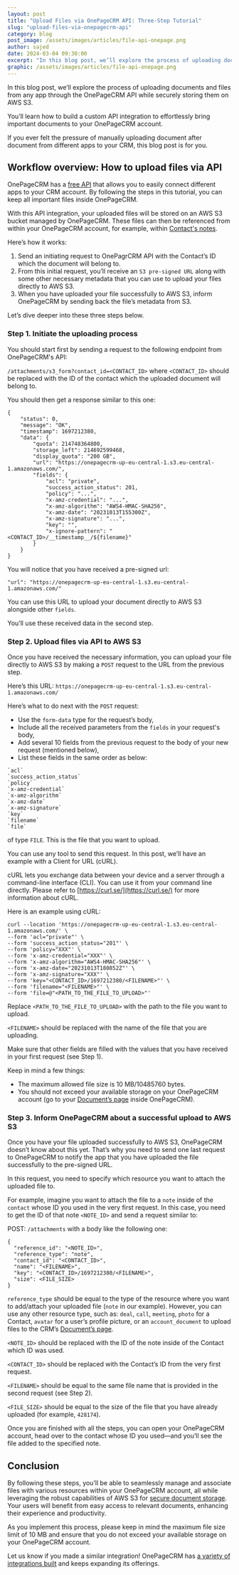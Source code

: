 ```yaml
---
layout: post
title: "Upload Files via OnePageCRM API: Three-Step Tutorial"
slug: "upload-files-via-onepagecrm-api"
category: blog
post_image: /assets/images/articles/file-api-onepage.png
author: sajed
date: 2024-03-04 09:30:00
excerpt: "In this blog post, we’ll explore the process of uploading documents and files from any app through the OnePageCRM API while securely storing them on AWS S3."
graphic: /assets/images/articles/file-api-onepage.png
---
```


In this blog post, we’ll explore the process of uploading documents and files from any app through the OnePageCRM API while securely storing them on AWS S3.

You’ll learn how to build a custom API integration to effortlessly bring important documents to your OnePageCRM account. 

If you ever felt the pressure of manually uploading document after document from different apps to your CRM, this blog post is for you.

## Workflow overview: How to upload files via API

OnePageCRM has a [free API](https://developer.onepagecrm.com/api) that allows you to easily connect different apps to your CRM account. By following the steps in this tutorial, you can keep all important files inside OnePageCRM.

With this API integration, your uploaded files will be stored on an AWS S3 bucket managed by OnePageCRM. These files can then be referenced from within your OnePageCRM account, for example, within [Contact's notes](https://www.onepagecrm.com/blog/organize-client-notes/). 

Here’s how it works:

1. Send an initiating request to OnePagrCRM API with the Contact’s ID which the document will belong to.
2. From this initial request, you’ll receive an `S3 pre-signed URL` along with some other necessary metadata that you can use to upload your files directly to AWS S3.
3. When you have uploaded your file successfully to AWS S3, inform OnePageCRM by sending back the file’s metadata from S3.

Let’s dive deeper into these three steps below.

### Step 1. Initiate the uploading process

You should start first by sending a request to the following endpoint from OnePageCRM's API: 

`/attachments/s3_form?contact_id=<CONTACT_ID>` where `<CONTACT_ID>` should be replaced with the ID of the contact which the uploaded document will belong to.

You should then get a response similar to this one:

```
{
    "status": 0,
    "message": "OK",
    "timestamp": 1697212380,
    "data": {
        "quota": 214748364800,
        "storage_left": 214692599468,
        "display_quota": "200 GB",
        "url": "https://onepagecrm-up-eu-central-1.s3.eu-central-1.amazonaws.com/",
        "fields": {
            "acl": "private",
            "success_action_status": 201,
            "policy": "...",
            "x-amz-credential": "...",
            "x-amz-algorithm": "AWS4-HMAC-SHA256",
            "x-amz-date": "20231013T155300Z",
            "x-amz-signature": "...",
            "key": "",
            "x-ignore-pattern": "<CONTACT_ID>/__timestamp__/${filename}"
        }
    }
}
```

You will notice that you have received a pre-signed url: 

`"url": "https://onepagecrm-up-eu-central-1.s3.eu-central-1.amazonaws.com/"` 

You can use this URL to upload your document directly to AWS S3 alongside other `fields`. 

You’ll use these received data in the second step.

### Step 2. Upload files via API to AWS S3

Once you have received the necessary information, you can upload your file directly to AWS S3 by making a `POST` request to the URL from the previous step.

Here’s this URL: `https://onepagecrm-up-eu-central-1.s3.eu-central-1.amazonaws.com/` 

Here’s what to do next with the `POST` request:

- Use the `form-data` type for the request’s body,
- Include all the received parameters from the `fields` in your request's body,
- Add several 10 fields from the previous request to the body of your new request (mentioned below),
- List these fields in the same order as below: 

```
`acl`
`success_action_status`
`policy`
`x-amz-credential`
`x-amz-algorithm`
`x-amz-date`
`x-amz-signature`
`key`
`filename`
`file` 
```

of type `FILE`. This is the file that you want to upload.

You can use any tool to send this request. In this post, we’ll have an example with a Client for URL (cURL). 

cURL lets you exchange data between your device and a server through a command-line interface (CLI). You can use it from your command line directly. Please refer to [https://curl.se/](https://curl.se/) for more information about cURL.

Here is an example using cURL:

```
curl --location 'https://onepagecrm-up-eu-central-1.s3.eu-central-1.amazonaws.com/' \
--form 'acl="private"' \
--form 'success_action_status="201"' \
--form 'policy="XXX"' \
--form 'x-amz-credential="XXX"' \
--form 'x-amz-algorithm="AWS4-HMAC-SHA256"' \
--form 'x-amz-date="20231013T180852Z"' \
--form 'x-amz-signature="XXX"' \
--form 'key="<CONTACT_ID>/1697212380/<FILENAME>"' \
--form 'filename="<FILENAME>"' \
--form 'file=@"<PATH_TO_THE_FILE_TO_UPLOAD>"'
```

Replace `<PATH_TO_THE_FILE_TO_UPLOAD>` with the path to the file you want to upload.

`<FILENAME>` should be replaced with the name of the file that you are uploading. 

Make sure that other fields are filled with the values that you have received in your first request (see Step 1).

Keep in mind a few things:

- The maximum allowed file size is 10 MB/10485760 bytes.
- You should not exceed your available storage on your OnePageCRM account (go to your [Document’s page](https://app.onepagecrm.com/documents) inside OnePageCRM).

### Step 3. Inform OnePageCRM about a successful upload to AWS S3

Once you have your file uploaded successfully to AWS S3, OnePageCRM doesn’t know about this yet. That’s why you need to send one last request to OnePageCRM to notify the app that you have uploaded the file successfully to the pre-signed URL. 

In this request, you need to specify which resource you want to attach the uploaded file to.

For example, imagine you want to attach the file to a `note` inside of the `contact` whose ID you used in the very first request. In this case, you need to get the ID of that note `<NOTE_ID>` and send a request similar to: 

POST: `/attachments` with a body like the following one:

```
{
  "reference_id": "<NOTE_ID>",
  "reference_type": "note",
  "contact_id": "<CONTACT_ID>",
  "name": "<FILENAME>",
  "key": "<CONTACT_ID>/1697212380/<FILENAME>",
  "size": <FILE_SIZE>
}
```

`reference_type` should be equal to the type of the resource where you want to add/attach your uploaded file (`note` in our example). However, you can use any other resource type, such as: `deal`, `call`, `meeting`, `photo` for a Contact, `avatar` for a user’s profile picture, or an `account_document` to upload files to the CRM’s [Document’s page](https://www.onepagecrm.com/blog/documents-repository/).

`<NOTE_ID>` should be replaced with the ID of the note inside of the Contact which ID was used.

`<CONTACT_ID>` should be replaced with the Contact’s ID from the very first request.

`<FILENAME>` should be equal to the same file name that is provided in the second request (see Step 2).

`<FILE_SIZE>` should be equal to the size of the file that you have already uploaded (for example, `428174`).

Once you are finished with all the steps, you can open your OnePageCRM account, head over to the contact whose ID you used—and you’ll see the file added to the specified note. 

## Conclusion

By following these steps, you’ll be able to seamlessly manage and associate files with various resources within your OnePageCRM account, all while leveraging the robust capabilities of AWS S3 for [secure document storage](https://www.onepagecrm.com/blog/documents-repository/). Your users will benefit from easy access to relevant documents, enhancing their experience and productivity.

As you implement this process, please keep in mind the maximum file size limit of 10 MB and ensure that you do not exceed your available storage on your OnePageCRM account.

Let us know if you made a similar integration! OnePageCRM has [a variety of integrations built](https://www.onepagecrm.com/features/integrations/) and keeps expanding its offerings.
